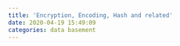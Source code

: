 ```yaml
---
title: 'Encryption, Encoding, Hash and related'
date: 2020-04-19 15:49:09
categories: data basement
---
```


